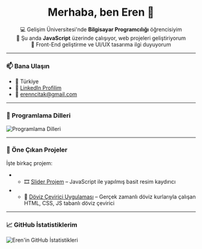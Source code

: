 <h1 align="center">Merhaba, ben Eren 👋</h1>

<p align="center">
  💻 Gelişim Üniversitesi'nde <strong>Bilgisayar Programcılığı</strong> öğrencisiyim<br>
  🔭 Şu anda <strong>JavaScript</strong> üzerinde çalışıyor, web projeleri geliştiriyorum<br>
  🌱 Front-End geliştirme ve UI/UX tasarıma ilgi duyuyorum<br>
</p>

---

### 📫 Bana Ulaşın

- 📍 Türkiye
- 🔗 [LinkedIn Profilim](https://www.linkedin.com/in/erencitak/)
- 📧 erenncitak@gmail.com <!-- Bu kısmı kaldırabilir ya da gerçek mailinle değiştirebilirsin -->

---

### 🧰 Programlama Dilleri
<img src="https://skillicons.dev/icons?i=html,css,js,bootstrap,github,vscode,cpp,mysql,java,php,cs" alt="Programlama Dilleri" />

---

### 📂 Öne Çıkan Projeler

İşte birkaç projem:

- - 🎞️ [Slider Projem](https://github.com/Erenncitak/Basit-Resim-Slider-Projesi) – JavaScript ile yapılmış basit resim kaydırıcı
- - 💱 [Döviz Çevirici Uygulaması](https://github.com/Erenncitak/Currency-Converter-App) – Gerçek zamanlı döviz kurlarıyla çalışan HTML, CSS, JS tabanlı döviz çevirici
---

### 📈 GitHub İstatistiklerim

![Eren'in GitHub İstatistikleri](https://github-readme-stats.vercel.app/api?username=erenncitak&show_icons=true&theme=tokyonight)
